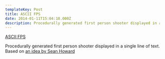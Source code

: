 ```yaml
---
templateKey: Post
title: ASCII FPS
date: 2014-01-11T15:04:10.000Z
description: Procedurally generated first person shooter displayed in a single line of text.
---
```


[ASCII FPS](https://ojread.github.io/ascii-fps)

Procedurally generated first person shooter displayed in a single line of text. Based on [an idea by Sean Howard](http://www.squidi.net/three/entry.php?id=171) 